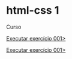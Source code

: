 # html-css 1
 Curso

 <a href="https://marcelabolognese.github.io/html-css/exercicios/ex001/index.html"> Executar exercício 001>

<a href="https://marcelabolognese.github.io/html-css/desafios/desafio10/desafio10"> Executar exercício 001>
